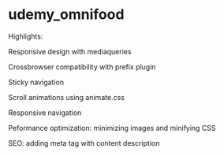 # udemy_omnifood

Highlights: 

  Responsive design with mediaqueries
  
  Crossbrowser compatibility with prefix plugin
  
  Sticky navigation
  
  Scroll animations using animate.css
  
  Responsive navigation
  
  Peformance optimization: minimizing images and minifying CSS
  
  SEO: adding meta tag with content description
  
  
